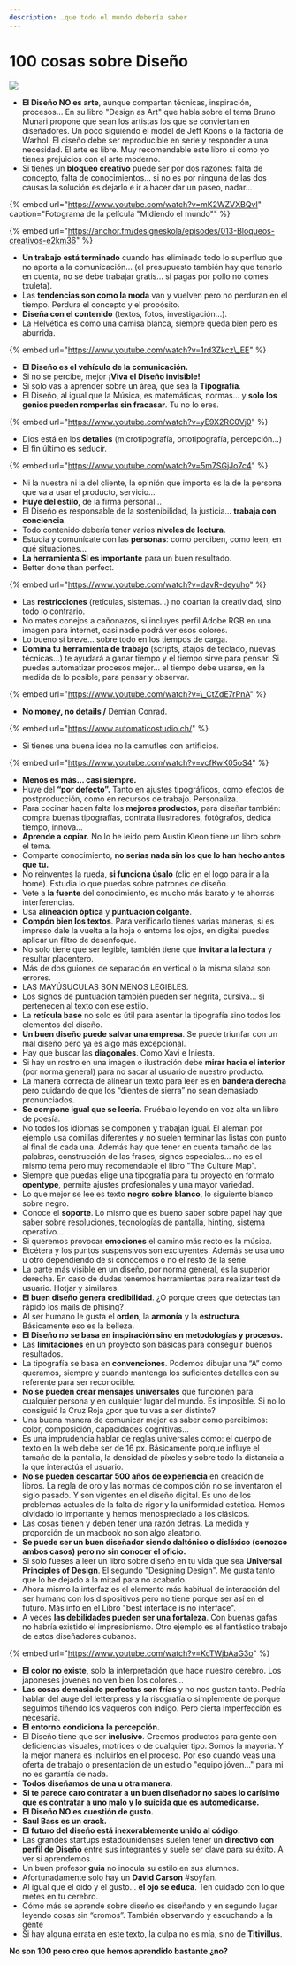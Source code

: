```yaml
---
description: …que todo el mundo debería saber
---
```


# 100 cosas sobre Diseño

![](.gitbook/assets/todo-lo-que-deberias-saber.jpg)

* **El Diseño NO es arte**, aunque compartan técnicas, inspiración, procesos… En su libro "Design as Art" que habla sobre el tema Bruno Munari propone que sean los artistas los que se conviertan en diseñadores. Un poco siguiendo el model de Jeff Koons o la factoria de Warhol. El diseño debe ser reproducible en serie y responder a una necesidad. El arte es libre. Muy recomendable este libro si como yo tienes prejuicios con el arte moderno.
* Si tienes un **bloqueo creativo** puede ser por dos razones: falta de concepto, falta de conocimientos… si no es por ninguna de las dos causas la solución es dejarlo e ir a hacer dar un paseo, nadar…

{% embed url="https://www.youtube.com/watch?v=mK2WZVXBQvI" caption="Fotograma de la película \"Midiendo el mundo\"" %}

{% embed url="https://anchor.fm/designeskola/episodes/013-Bloqueos-creativos-e2km36" %}



* **Un trabajo está terminado** cuando has eliminado todo lo superfluo que no aporta a la comunicación… \(el presupuesto también hay que tenerlo en cuenta, no se debe trabajar gratis… si pagas por pollo no comes txuleta\).
* Las **tendencias son como la moda** van y vuelven pero no perduran en el tiempo. Perdura el concepto y el propósito.
* **Diseña con el contenido** \(textos, fotos, investigación…\).
* La Helvética es como una camisa blanca, siempre queda bien pero es aburrida.

{% embed url="https://www.youtube.com/watch?v=1rd3Zkcz\_EE" %}

* **El Diseño es el vehículo de la comunicación.**
* Si no se percibe, mejor **¡Viva el Diseño invisible!**
* Si solo vas a aprender sobre un área, que sea la **Tipografía**.
* El Diseño, al igual que la Música, es matemáticas, normas… y **solo los genios pueden romperlas sin fracasar**. Tu no lo eres.

{% embed url="https://www.youtube.com/watch?v=yE9X2RC0Vj0" %}

* Dios está en los **detalles** \(microtipografía, ortotipografía, percepción…\)
* El fin último es seducir.

{% embed url="https://www.youtube.com/watch?v=5m7SGjJo7c4" %}

* Ni la nuestra ni la del cliente, la opinión que importa es la de la persona que va a usar el producto, servicio…
* **Huye del estilo**, de la firma personal…
* El Diseño es responsable de la sostenibilidad, la justicia… **trabaja con conciencia**.
* Todo contenido debería tener varios **niveles de lectura**.
* Estudia y comunícate con las **personas**: como perciben, como leen, en qué situaciones…
* **La herramienta SI es importante** para un buen resultado.
* Better done than perfect.

{% embed url="https://www.youtube.com/watch?v=davR-deyuho" %}

* Las **restricciones** \(retículas, sistemas…\) no coartan la creatividad, sino todo lo contrario.
* No mates conejos a cañonazos, si incluyes perfil Adobe RGB en una imagen para internet, casi nadie podrá ver esos colores.
* Lo bueno si breve… sobre todo en los tiempos de carga.
* **Domina tu herramienta de trabajo** \(scripts, atajos de teclado, nuevas técnicas…\) te ayudará a ganar tiempo y el tiempo sirve para pensar. Si puedes automatizar procesos mejor… el tiempo debe usarse, en la medida de lo posible, para pensar y observar.

{% embed url="https://www.youtube.com/watch?v=\_CtZdE7rPnA" %}

* **No money, no details /** Demian Conrad.

{% embed url="https://www.automaticostudio.ch/" %}

* Si tienes una buena idea no la camufles con artificios.

{% embed url="https://www.youtube.com/watch?v=vcfKwK05oS4" %}

* **Menos es más… casi siempre.**
* Huye del **“por defecto”.** Tanto en ajustes tipográficos, como efectos de postproducción, como en recursos de trabajo. Personaliza.
* Para cocinar hacen falta los **mejores productos**, para diseñar también: compra buenas tipografías, contrata ilustradores, fotógrafos, dedica tiempo, innova…
* **Aprende a copiar.** No lo he leido pero Austin Kleon tiene un libro sobre el tema.
* Comparte conocimiento, **no serías nada sin los que lo han hecho antes que tu.**
* No reinventes la rueda, **si funciona úsalo** \(clic en el logo para ir a la home\). Estudia lo que puedas sobre patrones de diseño.
* Vete a **la fuente** del conocimiento, es mucho más barato y te ahorras interferencias.
* Usa **alineación óptica** y **puntuación colgante**.
* **Compón bien los textos**. Para verificarlo tienes varias maneras, si es impreso dale la vuelta a la hoja o entorna los ojos, en digital puedes aplicar un filtro de desenfoque.
* No solo tiene que ser legible, también tiene que **invitar a la lectura** y resultar placentero.
* Más de dos guiones de separación en vertical o la misma sílaba son errores.
* LAS MAYÚSUCULAS SON MENOS LEGIBLES.
* Los signos de puntuación también pueden ser negrita, cursiva… si pertenecen al texto con ese estilo.
* La **retícula base** no solo es útil para asentar la tipografía sino todos los elementos del diseño.
* **Un buen diseño puede salvar una empresa**. Se puede triunfar con un mal diseño pero ya es algo más excepcional.
* Hay que buscar las **diagonales**. Como Xavi e Iniesta.
* Si hay un rostro en una imagen o ilustración debe **mirar hacia el interior** \(por norma general\) para no sacar al usuario de nuestro producto.
* La manera correcta de alinear un texto para leer es en **bandera derecha** pero cuidando de que los “dientes de sierra” no sean demasiado pronunciados.
* **Se compone igual que se leería.** Pruébalo leyendo en voz alta un libro de poesía.
* No todos los idiomas se componen y trabajan igual. El aleman por ejemplo usa comillas diferentes y no suelen terminar las listas con punto al final de cada una. Además hay que tener en cuenta tamaño de las palabras, construcción de las frases, signos especiales… no es el mismo tema pero muy recomendable el libro "The Culture Map".
* Siempre que puedas elige una tipografía para tu proyecto en formato **opentype**, permite ajustes profesionales y una mayor variedad.
* Lo que mejor se lee es texto **negro sobre blanco**, lo siguiente blanco sobre negro.
* Conoce el **soporte**. Lo mismo que es bueno saber sobre papel hay que saber sobre resoluciones, tecnologías de pantalla, hinting, sistema operativo…
* Si queremos provocar **emociones** el camino más recto es la música.
* Etcétera y los puntos suspensivos son excluyentes. Además se usa uno u otro dependiendo de si conocemos o no el resto de la serie.
* La parte más visible en un diseño, por norma general, es la superior derecha. En caso de dudas tenemos herramientas para realizar test de usuario. Hotjar y similares.
* **El buen diseño genera credibilidad**. ¿O porque crees que detectas tan rápido los mails de phising?
* Al ser humano le gusta el **orden**, la **armonía** y la **estructura**. Básicamente eso es la belleza.
* **El Diseño no se basa en inspiración sino en metodologías y procesos.**
* Las **limitaciones** en un proyecto son básicas para conseguir buenos resultados.
* La tipografía se basa en **convenciones**. Podemos dibujar una “A” como queramos, siempre y cuando mantenga los suficientes detalles con su referente para ser reconocible.
* **No se pueden crear mensajes universales** que funcionen para cualquier persona y en cualquier lugar del mundo. Es imposible. Si no lo consiguió la Cruz Roja ¿por que tu vas a ser distinto?
* Una buena manera de comunicar mejor es saber como percibimos: color, composición, capacidades cognitivas…
* Es una imprudencia hablar de reglas universales como: el cuerpo de texto en la web debe ser de 16 px. Básicamente porque influye el tamaño de la pantalla, la densidad de píxeles y sobre todo la distancia a la que interactúa el usuario.
* **No se pueden descartar 500 años de experiencia** en creación de libros. La regla de oro y las normas de composición no se inventaron el siglo pasado. Y son vigentes en el diseño digital. Es uno de los problemas actuales de la falta de rigor y la uniformidad estética. Hemos olvidado lo importante y hemos menospreciado a los clásicos.
* Las cosas tienen y deben tener una razón detrás. La medida y proporción de un macbook no son algo aleatorio.
* **Se puede ser un buen diseñador siendo daltónico o disléxico \(conozco ambos casos\) pero no sin conocer el oficio.**
* Si solo fueses a leer un libro sobre diseño en tu vida que sea **Universal Principles of Design**. El segundo "Designing Design". Me gusta tanto que lo he dejado a la mitad para no acabarlo.
* Ahora mismo la interfaz es el elemento más habitual de interacción del ser humano con los dispositivos pero no tiene porque ser así en el futuro. Más info en el Libro "best interface is no interface".
* A veces **las debilidades pueden ser una fortaleza**. Con buenas gafas no habría existido el impresionismo. Otro ejemplo es el fantástico trabajo de estos diseñadores cubanos.

{% embed url="https://www.youtube.com/watch?v=KcTWjbAaG3o" %}

* **El color no existe**, solo la interpretación que hace nuestro cerebro. Los japoneses jovenes no ven bien los colores…
* **Las cosas demasiado perfectas son frías** y no nos gustan tanto. Podría hablar del auge del letterpress y la risografía o simplemente de porque seguimos tiñendo los vaqueros con índigo. Pero cierta imperfección es necesaria.
* **El entorno condiciona la percepción.**
* El Diseño tiene que ser **inclusivo**. Creemos productos para gente con deficiencias visuales, motrices o de cualquier tipo. Somos la mayoría. Y la mejor manera es incluirlos en el proceso. Por eso cuando veas una oferta de trabajo o presentación de un estudio "equipo jóven…" para mi no es garantía de nada.
* **Todos diseñamos de una u otra manera.**
* **Si te parece caro contratar a un buen diseñador no sabes lo carísimo que es contratar a uno malo y lo suicida que es automedicarse.**
* **El Diseño NO es cuestión de gusto.**
* **Saul Bass es un crack.**
* **El futuro del diseño está inexorablemente unido al código.**
* Las grandes startups estadounidenses suelen tener un **directivo con perfil de Diseño** entre sus integrantes y suele ser clave para su éxito. A ver si aprendemos.
* Un buen profesor **guia** no inocula su estilo en sus alumnos.
* Afortunadamente solo hay un **David Carson** \#soyfan.
* Al igual que el oido y el gusto… **el ojo se educa**. Ten cuidado con lo que metes en tu cerebro.
* Cómo más se aprende sobre diseño es diseñando y en segundo lugar leyendo cosas sin “cromos”. También observando y escuchando a la gente
* Si hay alguna errata en este texto, la culpa no es mía, sino de **Titivillus**.

**No son 100 pero creo que hemos aprendido bastante ¿no?**

